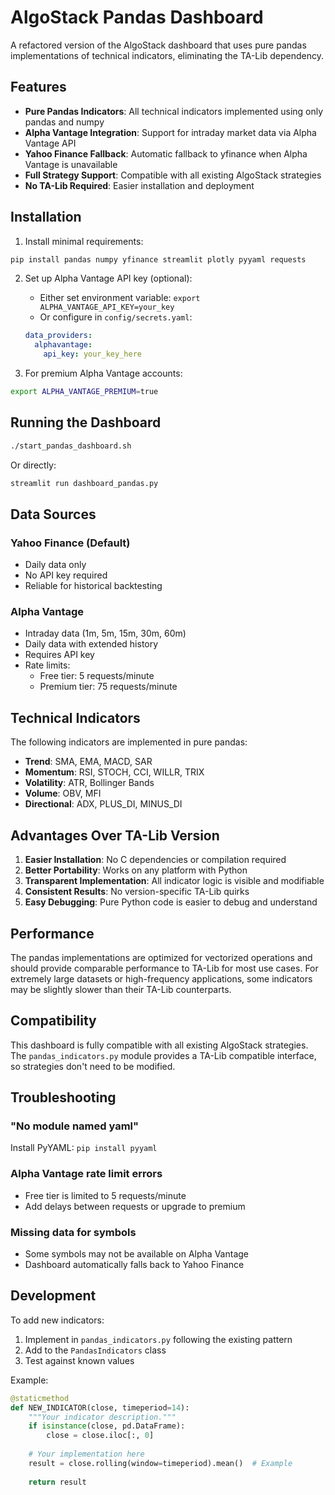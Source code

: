 # AlgoStack Pandas Dashboard

A refactored version of the AlgoStack dashboard that uses pure pandas implementations of technical indicators, eliminating the TA-Lib dependency.

## Features

- **Pure Pandas Indicators**: All technical indicators implemented using only pandas and numpy
- **Alpha Vantage Integration**: Support for intraday market data via Alpha Vantage API
- **Yahoo Finance Fallback**: Automatic fallback to yfinance when Alpha Vantage is unavailable
- **Full Strategy Support**: Compatible with all existing AlgoStack strategies
- **No TA-Lib Required**: Easier installation and deployment

## Installation

1. Install minimal requirements:
```bash
pip install pandas numpy yfinance streamlit plotly pyyaml requests
```

2. Set up Alpha Vantage API key (optional):
   - Either set environment variable: `export ALPHA_VANTAGE_API_KEY=your_key`
   - Or configure in `config/secrets.yaml`:
   ```yaml
   data_providers:
     alphavantage:
       api_key: your_key_here
   ```

3. For premium Alpha Vantage accounts:
```bash
export ALPHA_VANTAGE_PREMIUM=true
```

## Running the Dashboard

```bash
./start_pandas_dashboard.sh
```

Or directly:
```bash
streamlit run dashboard_pandas.py
```

## Data Sources

### Yahoo Finance (Default)
- Daily data only
- No API key required
- Reliable for historical backtesting

### Alpha Vantage
- Intraday data (1m, 5m, 15m, 30m, 60m)
- Daily data with extended history
- Requires API key
- Rate limits:
  - Free tier: 5 requests/minute
  - Premium tier: 75 requests/minute

## Technical Indicators

The following indicators are implemented in pure pandas:

- **Trend**: SMA, EMA, MACD, SAR
- **Momentum**: RSI, STOCH, CCI, WILLR, TRIX
- **Volatility**: ATR, Bollinger Bands
- **Volume**: OBV, MFI
- **Directional**: ADX, PLUS_DI, MINUS_DI

## Advantages Over TA-Lib Version

1. **Easier Installation**: No C dependencies or compilation required
2. **Better Portability**: Works on any platform with Python
3. **Transparent Implementation**: All indicator logic is visible and modifiable
4. **Consistent Results**: No version-specific TA-Lib quirks
5. **Easy Debugging**: Pure Python code is easier to debug and understand

## Performance

The pandas implementations are optimized for vectorized operations and should provide comparable performance to TA-Lib for most use cases. For extremely large datasets or high-frequency applications, some indicators may be slightly slower than their TA-Lib counterparts.

## Compatibility

This dashboard is fully compatible with all existing AlgoStack strategies. The `pandas_indicators.py` module provides a TA-Lib compatible interface, so strategies don't need to be modified.

## Troubleshooting

### "No module named yaml"
Install PyYAML: `pip install pyyaml`

### Alpha Vantage rate limit errors
- Free tier is limited to 5 requests/minute
- Add delays between requests or upgrade to premium

### Missing data for symbols
- Some symbols may not be available on Alpha Vantage
- Dashboard automatically falls back to Yahoo Finance

## Development

To add new indicators:

1. Implement in `pandas_indicators.py` following the existing pattern
2. Add to the `PandasIndicators` class
3. Test against known values

Example:
```python
@staticmethod
def NEW_INDICATOR(close, timeperiod=14):
    """Your indicator description."""
    if isinstance(close, pd.DataFrame):
        close = close.iloc[:, 0]
    
    # Your implementation here
    result = close.rolling(window=timeperiod).mean()  # Example
    
    return result
```